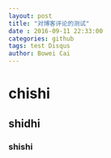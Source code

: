 ```yaml
---
layout:	post
title: "对博客评论的测试"
date : 2016-09-11 22:33:00
categories: github
tags: test Disqus
author: Bowei Cai
---
```


# chishi

## shidhi

### shishi 

